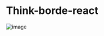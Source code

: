 ﻿# Think-borde-react
![image](https://github.com/user-attachments/assets/59cdde93-1144-4c0e-ab61-3e0524d93d6d)

